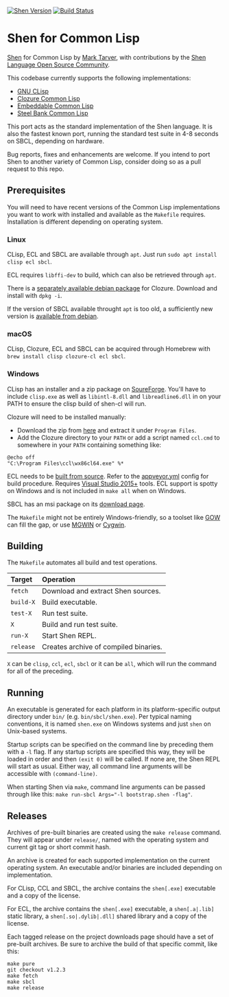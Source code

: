 [![Shen Version](https://img.shields.io/badge/shen-20.1-blue.svg)](https://github.com/Shen-Language)
[![Build Status](https://travis-ci.org/Shen-Language/shen-cl.svg?branch=master)](https://travis-ci.org/Shen-Language/shen-cl)

# Shen for Common Lisp

[Shen](http://www.shenlanguage.org) for Common Lisp by [Mark Tarver](http://marktarver.com/), with contributions by the [Shen Language Open Source Community](https://github.com/Shen-Language).

This codebase currently supports the following implementations:

  * [GNU CLisp](http://www.clisp.org/)
  * [Clozure Common Lisp](http://ccl.clozure.com/)
  * [Embeddable Common Lisp](https://common-lisp.net/project/ecl/)
  * [Steel Bank Common Lisp](http://www.sbcl.org/)

This port acts as the standard implementation of the Shen language. It is also the fastest known port, running the standard test suite in 4-8 seconds on SBCL, depending on hardware.

Bug reports, fixes and enhancements are welcome. If you intend to port Shen to another variety of Common Lisp, consider doing so as a pull request to this repo.

## Prerequisites

You will need to have recent versions of the Common Lisp implementations you want to work with installed and available as the `Makefile` requires. Installation is different depending on operating system.

### Linux

CLisp, ECL and SBCL are available through `apt`. Just run `sudo apt install clisp ecl sbcl`.

ECL requires `libffi-dev` to build, which can also be retrieved through `apt`.

There is a [separately available debian package](http://mr.gy/blog/clozure-cl-deb.html) for Clozure. Download and install with `dpkg -i`.

If the version of SBCL available throught `apt` is too old, a sufficiently new version is [available from debian](http://http.us.debian.org/debian/pool/main/s/sbcl/sbcl_1.3.14-2+b1_amd64.deb).

### macOS

CLisp, Clozure, ECL and SBCL can be acquired through Homebrew with `brew install clisp clozure-cl ecl sbcl`.

### Windows

CLisp has an installer and a zip package on [SoureForge](https://sourceforge.net/projects/clisp/files/clisp/2.49/). You'll have to include `clisp.exe` as well as `libintl-8.dll` and `libreadline6.dll` in on your PATH to ensure the clisp build of shen-cl will run.

Clozure will need to be installed manually:
  * Download the zip from [here](https://ccl.clozure.com/download.html) and extract it under `Program Files`.
  * Add the Clozure directory to your `PATH` or add a script named `ccl.cmd` to somewhere in your `PATH` containing something like:

```batch
@echo off
"C:\Program Files\ccl\wx86cl64.exe" %*
```

ECL needs to be [built from source](https://common-lisp.net/project/ecl/static/files/release/). Refer to the [appveyor.yml](https://gitlab.com/embeddable-common-lisp/ecl/blob/develop/appveyor.yml) config for build procedure. Requires [Visual Studio 2015+](https://www.visualstudio.com/downloads/) tools. ECL support is spotty on Windows and is not included in `make all` when on Windows.

SBCL has an msi package on its [download page](http://www.sbcl.org/platform-table.html).

The `Makefile` might not be entirely Windows-friendly, so a toolset like [GOW](https://github.com/bmatzelle/gow) can fill the gap, or use [MGWIN](http://www.mingw.org/) or [Cygwin](https://www.cygwin.com/).

## Building

The `Makefile` automates all build and test operations.

| Target    | Operation                             |
|:----------|:--------------------------------------|
| `fetch`   | Download and extract Shen sources.    |
| `build-X` | Build executable.                     |
| `test-X`  | Run test suite.                       |
| `X`       | Build and run test suite.             |
| `run-X`   | Start Shen REPL.                      |
| `release` | Creates archive of compiled binaries. |

`X` can be `clisp`, `ccl`, `ecl`, `sbcl` or it can be `all`, which will run the command for all of the preceding.

## Running

An executable is generated for each platform in its platform-specific output directory under `bin/` (e.g. `bin/sbcl/shen.exe`). Per typical naming conventions, it is named `shen.exe` on Windows systems and just `shen` on Unix-based systems.

Startup scripts can be specified on the command line by preceding them with a `-l` flag. If any startup scripts are specified this way, they will be loaded in order and then `(exit 0)` will be called. If none are, the Shen REPL will start as usual. Either way, all command line arguments will be accessible with `(command-line)`.

When starting Shen via `make`, command line arguments can be passed through like this: `make run-sbcl Args="-l bootstrap.shen -flag"`.

## Releases

Archives of pre-built binaries are created using the `make release` command. They will appear under `release/`, named with the operating system and current git tag or short commit hash.

An archive is created for each supported implementation on the current operating system. An executable and/or binaries are included depending on implementation.

For CLisp, CCL and SBCL, the archive contains the `shen[.exe]` executable and a copy of the license.

For ECL, the archive contains the `shen[.exe]` executable, a `shen[.a|.lib]` static library, a `shen[.so|.dylib|.dll]` shared library and a copy of the license.

Each tagged release on the project downloads page should have a set of pre-built archives. Be sure to archive the build of that specific commit, like this:

```shell
make pure
git checkout v1.2.3
make fetch
make sbcl
make release
```
